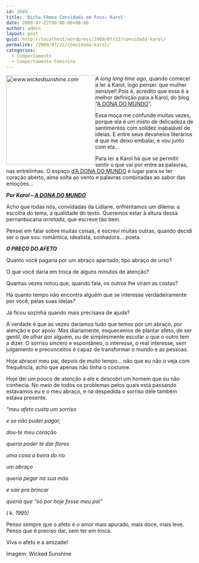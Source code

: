 ```yaml
---
id: 2689
title: 'Bicha Fêmea Convidada em Foco: Karol'
date: 2009-07-22T00:00:00+00:00
author: admin
layout: post
guid: http://localhost/wordpress/2009/07/22/convidada-karol/
permalink: /2009/07/22/convidada-karol/
categories:
  - Comportamento
  - Comportamento Feminino
---
```

_[<img style="display: inline; margin-left: 0; margin-right: 0; border-width: 0;" title="www.wickedsunshine.com" src="http://www.trololodemulher.com.br/blog/wp-content/uploads/2009/07/www-wickedsunshine-com_thumb.png" alt="www.wickedsunshine.com" width="240" height="240" align="left" border="0" />](http://www.trololodemulher.com.br/blog/wp-content/uploads/2009/07/www-wickedsunshine-com.png) A long long time ago_, quando comecei a ler a Karol, logo pensei: que mulher sensível! Pois é, acredito que essa é a melhor definição para a Karol, do blog “<a href="http://adonadomundo.blogspot.com/" target="_blank">A DONA DO MUNDO</a>”.

Essa moça me confunde muitas vezes, porque ela é um misto de delicadeza de sentimentos com solidez inabalável de ideias. E entre seus devaneios literários é que me deixo embalar, e vou junto com ela…

Para ler a Karol há que se permitir sentir o que vai por entre as palavras, nas entrelinhas. O espaço <a href="http://adonadomundo.blogspot.com/" target="_blank">d’A DONA DO MUNDO</a> é lugar para se ter coração aberto, alma solta ao vento e palavras combinadas ao sabor das emoções…

**_Por Karol – <a href="http://adonadomundo.blogspot.com/" target="_blank">A DONA DO MUNDO</a>_**

Acho que todas nós, convidadas da Lidiane, enfrentamos um dilema: a escolha do tema, a qualidade do texto. Queremos estar à altura dessa pernanbucana _arretada_, que escreve tão bem.

Pensei em falar sobre muitas coisas, e escrevi muitas outras, quando decidi ser o que sou: romântica, idealista, sonhadora&#8230; poeta.

**_O PREÇO DO AFETO_**

Quanto você pagaria por um abraço apertado, tipo abraço de urso?

O que você daria em troca de alguns minutos de atenção?

Quantas vezes notou que, quando fala, os outros lhe viram as costas?

Há quanto tempo não encontra alguém que se interesse verdadeiramente por você, pelas suas ideias?

Já ficou sozinha quando mais precisava de ajuda?

A verdade é que às vezes daríamos tudo que temos por um abraço, por atenção e por apoio. Mas diariamente, esquecemos de plantar afeto, de ser gentil, de olhar por alguém, ou de simplesmente escutar o que o outro tem a dizer. O sorriso sincero e espontâneo, o interesse, o real interesse, sem julgamento e preconceitos é capaz de transformar o mundo e as pessoas.

Hoje abracei meu pai, depois de muito tempo&#8230; não que eu não o veja com frequência, acho que apenas não tinha o costume.

Hoje dei um pouco de atenção a ele e descobri um homem que eu não conhecia. No meio de todos os problemas pelos quais está passando estavamos eu e o meu abraço, e na despedida o sorriso dele também estava presente.

_“meu afeto custa um sorriso_

_e se não puder pagar,_ 

_dou-te meu coração_

_queria poder te dar flores_

_uma casa a beira do rio_

_um abraço_

_queria pegar na sua mão_

_e sair pra brincar_

_queria que “só por hoje fosse meu pai”_

_( k. 1995)_

Penso sempre que o afeto é o amor mais apurado, mais doce, mais leve. Penso que é preciso dar, sem ter em troca.

Viva o afeto e a amizade!

Imagem: Wicked Sunshine